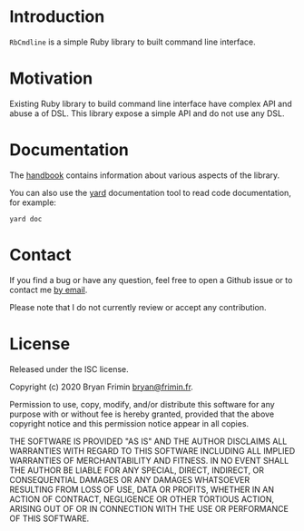 # Introduction
`RbCmdline` is a simple Ruby library to built command line interface.

# Motivation
Existing Ruby library to build command line interface have complex API and
abuse a of DSL. This library expose a simple API and do not use any DSL.

# Documentation
The [handbook](doc/handbook.md) contains information about various aspects of
the library.

You can also use the [yard](https://yardoc.org) documentation tool to read
code documentation, for example:

    yard doc

# Contact
If you find a bug or have any question, feel free to open a Github issue or to
contact me [by email](mailto:bryan@frimin.fr).

Please note that I do not currently review or accept any contribution.

# License
Released under the ISC license.

Copyright (c) 2020 Bryan Frimin <bryan@frimin.fr>.

Permission to use, copy, modify, and/or distribute this software for any
purpose with or without fee is hereby granted, provided that the above
copyright notice and this permission notice appear in all copies.

THE SOFTWARE IS PROVIDED "AS IS" AND THE AUTHOR DISCLAIMS ALL WARRANTIES WITH
REGARD TO THIS SOFTWARE INCLUDING ALL IMPLIED WARRANTIES OF MERCHANTABILITY
AND FITNESS. IN NO EVENT SHALL THE AUTHOR BE LIABLE FOR ANY SPECIAL, DIRECT,
INDIRECT, OR CONSEQUENTIAL DAMAGES OR ANY DAMAGES WHATSOEVER RESULTING FROM
LOSS OF USE, DATA OR PROFITS, WHETHER IN AN ACTION OF CONTRACT, NEGLIGENCE OR
OTHER TORTIOUS ACTION, ARISING OUT OF OR IN CONNECTION WITH THE USE OR
PERFORMANCE OF THIS SOFTWARE.
